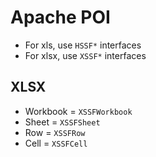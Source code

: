 # Apache POI

- For xls, use `HSSF*` interfaces
- For xlsx, use `XSSF*` interfaces

## XLSX
- Workbook = `XSSFWorkbook`
- Sheet = `XSSFSheet`
- Row = `XSSFRow`
- Cell = `XSSFCell`
